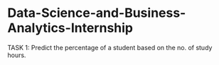 # Data-Science-and-Business-Analytics-Internship
TASK 1: Predict the percentage of a student based on the no. of study hours.
